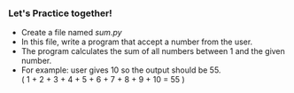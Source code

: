 ### Let's Practice together!

- Create a file named *sum.py*
- In this file, write a program that accept a number from the user.
- The program calculates the sum of all numbers between 1 and the given number.  
- For example: user gives 10 so the output should be 55.  
  ( 1 + 2 + 3 + 4 + 5 + 6 + 7 + 8 + 9 + 10 = 55 )

<div style="text-align:center"><img data-natural-width="340" data-natural-height="234" style="" data-src="https://posteo.de/images/daten.png"/>